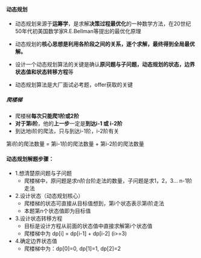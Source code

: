 #### 动态规划

- 动态规划来源于**运筹学**，是求解**决策过程最优化**的一种数学方法，在20世纪50年代初美国数学家R.E.Bellman等提出的最优化原理
- 动态规划的**核心思想是利用各阶段之间的关系，逐个求解，最终得到全局最优解。**
- 设计一个动态规划算法的关键是确认**原问题与子问题，动态规划的状态，边界状态值和状态转移方程**等

- 动态规划算法是大厂面试必考题，offer获取的关键

##### 爬楼梯

- 爬楼梯**每次只能爬1阶或2阶**
- **对于第i阶**，他的**上一步**一定是**到达i-1 或 i-2阶**
- 到达地i阶的爬法，只与到达i-1阶，i-2阶有关

第i阶的爬法数量 = 第i-1阶的爬法数量 + 第i-2阶的爬法数量

#### 动态规划解题步骤：

- 1.想清楚原问题与子问题
  - 爬楼梯中，原问题是求n阶台阶走法的数量，子问题是求1，2，3… n-1阶走法
- 2.设计状态（动态规划核心）
  - 爬楼梯的状态可直接从目标值想到，第i个状态表示第i阶走法
  - 本题第n个状态值即为目标值
- 3.设计状态转移方程
  - 目标是设计方程从前面的状态值中直接求解第i个状态值
  - 爬楼梯中为 dp[i] = dp[i-1] + dp[i-2]  (i>=3)
- 4.确定边界状态值
  - 爬楼梯中为：dp[0]=0, dp[1]=1, dp[2]=2











